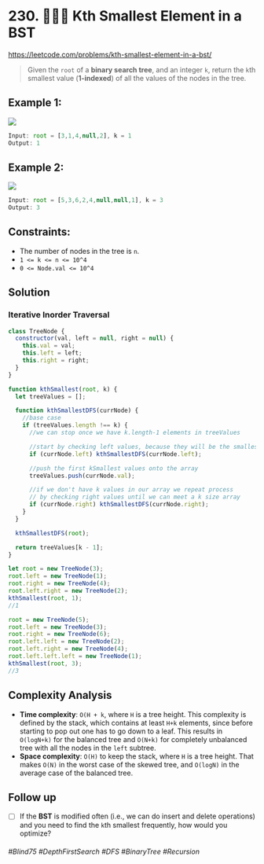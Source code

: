 # 230. 👩🏽‍🦯 Kth Smallest Element in a BST
https://leetcode.com/problems/kth-smallest-element-in-a-bst/

> Given the `root` of a <b>binary search tree</b>, and an integer `k`, return the `k`th smallest value (<b>1-indexed</b>) of all the values of the nodes in the tree.

 

## Example 1:
![](https://assets.leetcode.com/uploads/2021/01/28/kthtree1.jpg)
````js
Input: root = [3,1,4,null,2], k = 1
Output: 1
````
## Example 2:
![](https://assets.leetcode.com/uploads/2021/01/28/kthtree2.jpg)
````js
Input: root = [5,3,6,2,4,null,null,1], k = 3
Output: 3
````

## Constraints:
- The number of nodes in the tree is `n`.
- `1 <= k <= n <= 10^4`
- `0 <= Node.val <= 10^4`


## Solution
###  Iterative Inorder Traversal
````js
class TreeNode {
  constructor(val, left = null, right = null) {
    this.val = val;
    this.left = left;
    this.right = right;
  }
}

function kthSmallest(root, k) {
  let treeValues = [];

  function kthSmallestDFS(currNode) {
    //base case
    if (treeValues.length !== k) {
      //we can stop once we have k.length-1 elements in treeValues

      //start by checking left values, because they will be the smallest
      if (currNode.left) kthSmallestDFS(currNode.left);

      //push the first kSmallest values onto the array
      treeValues.push(currNode.val);

      //if we don't have k values in our array we repeat process
      // by checking right values until we can meet a k size array
      if (currNode.right) kthSmallestDFS(currNode.right);
    }
  }

  kthSmallestDFS(root);

  return treeValues[k - 1];
}

let root = new TreeNode(3);
root.left = new TreeNode(1);
root.right = new TreeNode(4);
root.left.right = new TreeNode(2);
kthSmallest(root, 1);
//1

root = new TreeNode(5);
root.left = new TreeNode(3);
root.right = new TreeNode(6);
root.left.left = new TreeNode(2);
root.left.right = new TreeNode(4);
root.left.left.left = new TreeNode(1);
kthSmallest(root, 3);
//3
````

## Complexity Analysis
- <b>Time complexity</b>: `O(H + k`, where `H` is a tree height. This complexity is defined by the stack, which contains at least `H+k` elements, since before starting to pop out one has to go down to a leaf. This results in `O(logN+k)` for the balanced tree and `O(N+k)` for completely unbalanced tree with all the nodes in the `left` subtree.
- <b>Space complexity</b>: `O(H)` to keep the stack, where `H` is a tree height. That makes `O(N)` in the worst case of the skewed tree, and `O(logN)` in the average case of the balanced tree.
## Follow up
- [ ] If the <b>BST</b> is modified often (i.e., we can do insert and delete operations) and you need to find the `k`th smallest frequently, how would you optimize?

###### #Blind75 #DepthFirstSearch #DFS #BinaryTree #Recursion 
